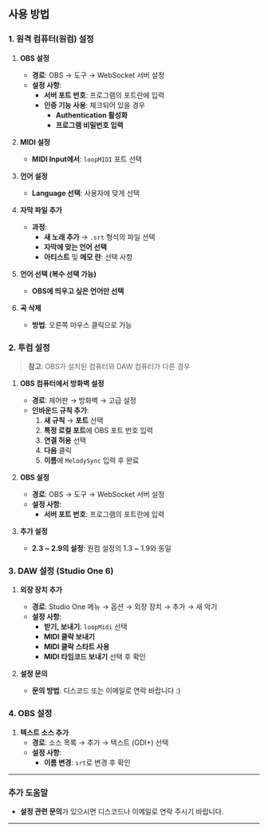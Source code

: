 ## 사용 방법

### 1. 원격 컴퓨터(원컴) 설정

1. **OBS 설정**

   - **경로**: OBS → 도구 → WebSocket 서버 설정
   - **설정 사항**:
     - **서버 포트 번호**: 프로그램의 포트란에 입력
     - **인증 기능 사용**: 체크되어 있을 경우
       - **Authentication 활성화**
       - **프로그램 비밀번호 입력**

2. **MIDI 설정**

   - **MIDI Input에서**: `loopMIDI` 포트 선택

3. **언어 설정**

   - **Language 선택**: 사용자에 맞게 선택

4. **자막 파일 추가**

   - **과정**:
     - **새 노래 추가** → `.srt` 형식의 파일 선택
     - **자막에 맞는 언어 선택**
     - **아티스트** 및 **메모 란**: 선택 사항

5. **언어 선택 (복수 선택 가능)**

   - **OBS에 띄우고 싶은 언어만 선택**

6. **곡 삭제**
   - **방법**: 오른쪽 마우스 클릭으로 가능

### 2. 투컴 설정

> **참고**: OBS가 설치된 컴퓨터와 DAW 컴퓨터가 다른 경우

1. **OBS 컴퓨터에서 방화벽 설정**

   - **경로**: 제어판 → 방화벽 → 고급 설정
   - **인바운드 규칙 추가**:
     1. **새 규칙** → **포트** 선택
     2. **특정 로컬 포트**에 OBS 포트 번호 입력
     3. **연결 허용** 선택
     4. **다음** 클릭
     5. **이름**에 `MelodySync` 입력 후 완료

2. **OBS 설정**

   - **경로**: OBS → 도구 → WebSocket 서버 설정
   - **설정 사항**:
     - **서버 포트 번호**: 프로그램의 포트란에 입력

3. **추가 설정**
   - **2.3 ~ 2.9의 설정**: 원컴 설정의 1.3 ~ 1.9와 동일

### 3. DAW 설정 (Studio One 6)

1. **외장 장치 추가**

   - **경로**: Studio One 메뉴 → 옵션 → 외장 장치 → 추가 → 새 악기
   - **설정 사항**:
     - **받기, 보내기**: `loopMidi` 선택
     - **MIDI 클락 보내기**
     - **MIDI 클락 스타트 사용**
     - **MIDI 타임코드 보내기** 선택 후 확인

2. **설정 문의**
   - **문의 방법**: 디스코드 또는 이메일로 연락 바랍니다 :)

### 4. OBS 설정

1. **텍스트 소스 추가**
   - **경로**: 소스 목록 → 추가 → 텍스트 (GDI+) 선택
   - **설정 사항**:
     - **이름 변경**: `srt`로 변경 후 확인

---

### 추가 도움말

- **설정 관련 문의**가 있으시면 디스코드나 이메일로 연락 주시기 바랍니다.

---

